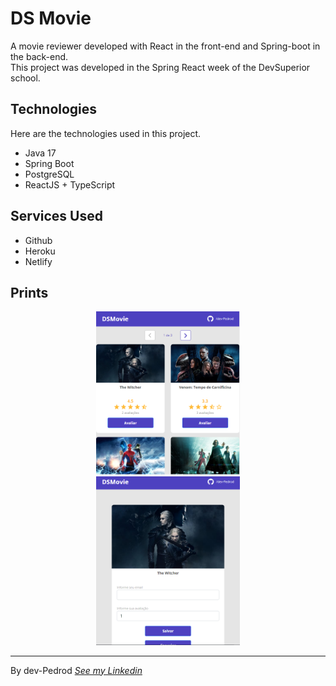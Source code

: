 # DS Movie
A movie reviewer developed with React in the front-end and Spring-boot in the back-end. <br>
This project was developed in the Spring React week of the DevSuperior school.

## Technologies

Here are the technologies used in this project.

* Java 17
* Spring Boot
* PostgreSQL
* ReactJS + TypeScript

## Services Used

* Github
* Heroku
* Netlify

## Prints

<p align="center">
  <img src="https://github.com/dev-Pedrod/DS-Movie/blob/readme/redImages/Filmes.PNG" hspace="20" width="230"/>
  <img src="https://github.com/dev-Pedrod/DS-Movie/blob/readme/redImages/Avaliar.PNG" hspace="20" width="230"/> 
</p>

---

By dev-Pedrod  [*See my Linkedin*](https://www.linkedin.com/in/pedrooliveiradev/)

